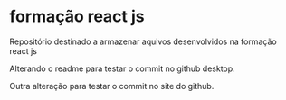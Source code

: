 # formação react js

 Repositório destinado a armazenar aquivos desenvolvidos na formação react js

 Alterando o readme para testar o commit no github desktop.

 Outra alteração para testar o commit no site do github.
